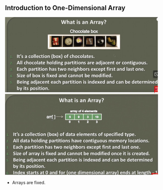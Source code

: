 ## Introduction to One-Dimensional Array

<img src="whatIsArray.JPG" alt="calculating polynomial" width="600"/>

<br>

<img src="whatIsArray2.JPG" alt="calculating polynomial" width="600"/>

- Arrays are fixed.